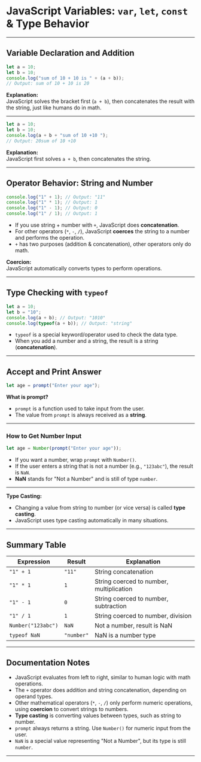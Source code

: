 # JavaScript Variables: `var`, `let`, `const` & Type Behavior

---

## Variable Declaration and Addition

```javascript
let a = 10;
let b = 10;
console.log("sum of 10 + 10 is " + (a + b)); 
// Output: sum of 10 + 10 is 20
```
**Explanation:**  
JavaScript solves the bracket first (`a + b`), then concatenates the result with the string, just like humans do in math.

---

```javascript
let a = 10;
let b = 10;
console.log(a + b + "sum of 10 +10 "); 
// Output: 20sum of 10 +10
```
**Explanation:**  
JavaScript first solves `a + b`, then concatenates the string.

---

## Operator Behavior: String and Number

```javascript
console.log("1" + 1); // Output: "11"
console.log("1" * 1); // Output: 1
console.log("1" - 1); // Output: 0
console.log("1" / 1); // Output: 1
```

- If you use string + number with `+`, JavaScript does **concatenation**.
- For other operators (`*`, `-`, `/`), JavaScript **coerces** the string to a number and performs the operation.
- `+` has two purposes (addition & concatenation), other operators only do math.

**Coercion:**  
JavaScript automatically converts types to perform operations.

---

## Type Checking with `typeof`

```javascript
let a = 10;
let b = "10";
console.log(a + b); // Output: "1010"
console.log(typeof(a + b)); // Output: "string"
```
- `typeof` is a special keyword/operator used to check the data type.
- When you add a number and a string, the result is a string (**concatenation**).

---

## Accept and Print Answer

```javascript
let age = prompt("Enter your age");
```
**What is prompt?**  
- `prompt` is a function used to take input from the user.
- The value from `prompt` is always received as a **string**.

---

### How to Get Number Input

```javascript
let age = Number(prompt("Enter your age"));
```
- If you want a number, wrap `prompt` with `Number()`.
- If the user enters a string that is not a number (e.g., `"123abc"`), the result is `NaN`.
- **NaN** stands for "Not a Number" and is still of type `number`.

---

**Type Casting:**  
- Changing a value from string to number (or vice versa) is called **type casting**.
- JavaScript uses type casting automatically in many situations.

---

## Summary Table

| Expression         | Result      | Explanation                                  |
|--------------------|------------|----------------------------------------------|
| `"1" + 1`          | `"11"`     | String concatenation                         |
| `"1" * 1`          | `1`        | String coerced to number, multiplication     |
| `"1" - 1`          | `0`        | String coerced to number, subtraction        |
| `"1" / 1`          | `1`        | String coerced to number, division           |
| `Number("123abc")` | `NaN`      | Not a number, result is NaN                  |
| `typeof NaN`       | `"number"` | NaN is a number type                         |

---

## Documentation Notes

- JavaScript evaluates from left to right, similar to human logic with math operations.
- The `+` operator does addition and string concatenation, depending on operand types.
- Other mathematical operators (`*`, `-`, `/`) only perform numeric operations, using **coercion** to convert strings to numbers.
- **Type casting** is converting values between types, such as string to number.
- `prompt` always returns a string. Use `Number()` for numeric input from the user.
- `NaN` is a special value representing "Not a Number", but its type is still `number`.

---

